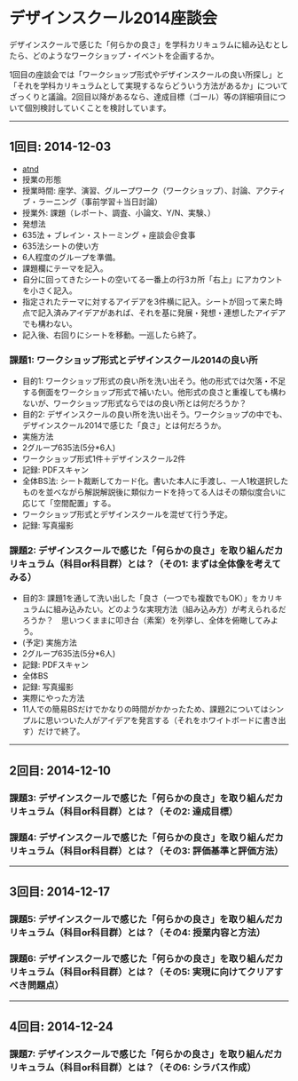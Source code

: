 # デザインスクール2014座談会
デザインスクールで感じた「何らかの良さ」を学科カリキュラムに組み込むとしたら、どのようなワークショップ・イベントを企画するか。

1回目の座談会では「ワークショップ形式やデザインスクールの良い所探し」と「それを学科カリキュラムとして実現するならどういう方法があるか」についてざっくりと議論。2回目以降があるなら、達成目標（ゴール）等の詳細項目について個別検討していくことを検討しています。

***

## 1回目: 2014-12-03
- [atnd](http://0b53b57923b1c41320e4df7e3e.doorkeeper.jp/events/18067)
- 授業の形態
 - 授業時間: 座学、演習、グループワーク（ワークショップ）、討論、アクティブ・ラーニング（事前学習＋当日討論）
 - 授業外: 課題（レポート、調査、小論文、Y/N、実験、）
- 発想法
 - 635法 + ブレイン・ストーミング + 座談会＠食事
- 635法シートの使い方
 - 6人程度のグループを準備。
 - 課題欄にテーマを記入。
 - 自分に回ってきたシートの空いてる一番上の行3カ所「右上」にアカウントを小さく記入。
 - 指定されたテーマに対するアイデアを3件横に記入。シートが回って来た時点で記入済みアイデアがあれば、それを基に発展・発想・連想したアイデアでも構わない。
 - 記入後、右回りにシートを移動。一巡したら終了。

### 課題1: ワークショップ形式とデザインスクール2014の良い所
- 目的1: ワークショップ形式の良い所を洗い出そう。他の形式では欠落・不足する側面をワークショップ形式で補いたい。他形式の良さと重複しても構わないが、ワークショップ形式ならではの良い所とは何だろうか？
- 目的2: デザインスクールの良い所を洗い出そう。ワークショップの中でも、デザインスクール2014で感じた「良さ」とは何だろうか。
- 実施方法
 - 2グループ635法(5分*6人)
  - ワークショップ形式1件＋デザインスクール2件
 - 記録: PDFスキャン
 - 全体BS法: シート裁断してカード化。書いた本人に手渡し、一人1枚選択したものを並べながら解説解説後に類似カードを持ってる人はその類似度合いに応じて「空間配置」する。
  - ワークショップ形式とデザインスクールを混ぜて行う予定。
 - 記録: 写真撮影

### 課題2: デザインスクールで感じた「何らかの良さ」を取り組んだカリキュラム（科目or科目群）とは？（その1: まずは全体像を考えてみる）
- 目的3: 課題1を通して洗い出した「良さ（一つでも複数でもOK）」をカリキュラムに組み込みたい。どのような実現方法（組み込み方）が考えられるだろうか？　思いつくままに叩き台（素案）を列挙し、全体を俯瞰してみよう。
- (予定) 実施方法
 - 2グループ635法(5分*6人)
 - 記録: PDFスキャン
 - 全体BS
 - 記録: 写真撮影
- 実際にやった方法
 - 11人での簡易BSだけでかなりの時間がかかったため、課題2についてはシンプルに思いついた人がアイデアを発言する（それをホワイトボードに書き出す）だけで終了。

***

## 2回目: 2014-12-10
### 課題3: デザインスクールで感じた「何らかの良さ」を取り組んだカリキュラム（科目or科目群）とは？（その2: 達成目標）
### 課題4: デザインスクールで感じた「何らかの良さ」を取り組んだカリキュラム（科目or科目群）とは？（その3: 評価基準と評価方法）

***

## 3回目: 2014-12-17
### 課題5: デザインスクールで感じた「何らかの良さ」を取り組んだカリキュラム（科目or科目群）とは？（その4: 授業内容と方法）
### 課題6: デザインスクールで感じた「何らかの良さ」を取り組んだカリキュラム（科目or科目群）とは？（その5: 実現に向けてクリアすべき問題点）

***

## 4回目: 2014-12-24
### 課題7: デザインスクールで感じた「何らかの良さ」を取り組んだカリキュラム（科目or科目群）とは？（その6: シラバス作成）
